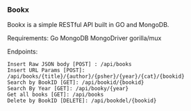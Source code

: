 ### Bookx ###

Bookx is a simple RESTful API built in GO and MongoDB.

Requirements:
	Go
	MongoDB
	MongoDriver
	gorilla/mux


Endpoints:

	Insert Raw JSON body [POST] : /api/books
	Insert URL Params [POST]: /api/books/{title}/{author}/{psher}/{year}/{cat}/{bookid}
	Search by BookID [GET]: /api/bookid/{bookid}
	Search By Year [GET]: /api/booky/{year}
	Get all books [GET]: /api/books
	Delete by BookID [DELETE]: /api/bookdel/{bookid}


